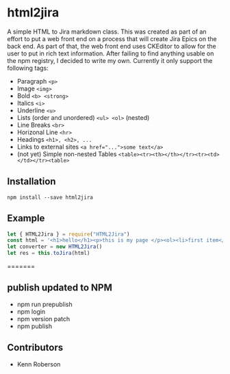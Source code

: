 # html2jira

  A simple HTML to Jira markdown class.  This was created as part of an effort to put a web front end on a process that 
  will create Jira Epics on the back end.  As part of that, the web front end uses CKEditor to allow for the user to put
  in rich text information.  After failing to find anything usable on the npm registry, I decided to write my own.
  Currently it only support the following tags:
  - Paragraph `<p>`
  - Image `<img>`
  - Bold `<b> <strong>`
  - Italics `<i>`
  - Underline `<u>`
  - Lists (order and unordered) `<ul> <ol>` (nested)
  - Line Breaks `<br>`
  - Horizonal Line `<hr>`
  - Headings `<h1>, <h2>, ...`
  - Links to external sites `<a href="...">some text</a>`
  - (not yet) Simple non-nested Tables `<table><tr><th></th></tr><tr><td></td></tr><table>`

## Installation

`npm install --save html2jira`

## Example

```js
let { HTML2Jira } = require("HTML2Jira")
const html = '<h1>hello</h1><p>this is my page </p><ol><li>first item</li><li>second item</li></ol>'
let converter = new HTML2Jira()
let res = this.toJira(html)

```

=======
## publish updated to NPM
- npm run prepublish
- npm login
- npm version patch
- npm publish

## Contributors

- Kenn Roberson
